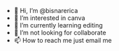 - 👋 Hi, I’m @bisnarerica
- 👀 I’m interested in canva
- 🌱 I’m currently learning editing
- 💞️ I’m not looking for collaborate
- 📫 How to reach me just email me

<!---
bisnarerica/bisnarerica is a ✨ special ✨ repository because its `README.md` (this file) appears on your GitHub profile.
You can click the Preview link to take a look at your changes.
--->
